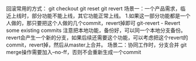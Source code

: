 回滚常用的方式： 
git checkout 
git reset 
git revert 
场景一：一个产品需求，临近上线时，部分功能不能上线，其它功能正常上线。 
1.如果这一部分功能都是一个人做的，那只要把这个人做的几个commit，revert掉即可 
git-revert - Revert some existing commits 
注意把本地功能，备份好，可以同一个本地分支备份。 
revert会产生一个新的分支，如果后续还需要这个功能，可以考虑把这个revert的commit，revert掉，然后从master上合并。
场景二：协同工作时，分支合并 
git merge操作需要加入–no-ff，否则不会重新生成一个commit